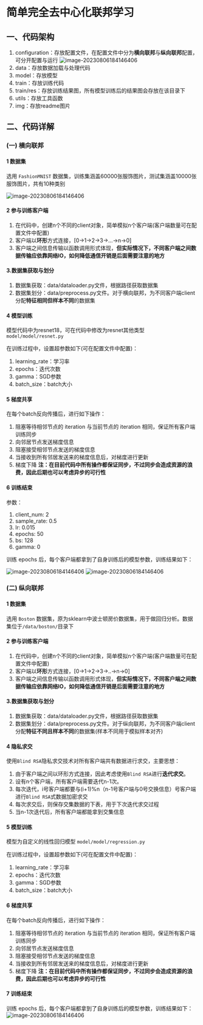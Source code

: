 # 简单完全去中心化联邦学习

## 一、代码架构
1. configuration：存放配置文件，在配置文件中分为**横向联邦**与**纵向联邦**配置，可分开配置与运行
![image-20230806184146406](./img/configuration.png)
2. data：存放数据加载与处理代码
3. model：存放模型
4. train：存放训练代码
5. train/res：存放训练结果图，所有模型训练后的结果图会存放在该目录下
6. utils：存放工具函数
7. img：存放readme图片

## 二、代码详解
### (一) 横向联邦
#### 1 数据集

选用 `FashionMNIST` 数据集，训练集涵盖60000张服饰图片，测试集涵盖10000张服饰图片，共有10种类别

![image-20230806184146406](./img/image-20230806184146406.png)

#### 2 参与训练客户端

1. 在代码中，创建n个不同的client对象，简单模拟n个客户端(客户端数量可在配置文件中配置)
2. 客户端以**环形**方式连接，[0->1->2->3->...->n->0]
3. 客户端之间信息传输以函数调用形式体现，**但实际情况下，不同客户端之间数据传输应依靠网络IO，如何降低通信开销是后面需要注意的地方**

#### 3.数据集获取与划分
1. 数据集获取：data/dataloader.py文件，根据路径获取数据集
2. 数据集划分：data/preprocess.py文件。对于横向联邦，为不同客户端client分配**特征相同但样本不同**的数据集

#### 4 模型训练
模型代码中为resnet18，可在代码中修改为resnet其他类型 `model/model/resnet.py`

在训练过程中，设置超参数如下(可在配置文件中配置)：
1. learning_rate：学习率
2. epochs：迭代次数
3. gamma：SGD参数
4. batch_size：batch大小


#### 5 梯度共享
在每个batch反向传播后，进行如下操作：
1. 阻塞等待相邻节点的 iteration 与当前节点的 iteration 相同，保证所有客户端训练同步
2. 向邻居节点发送梯度信息
3. 阻塞接受相邻节点发送的梯度信息
4. 当接收到所有邻居发送来的梯度信息后，对梯度进行更新
5. 梯度下降
**注：在目前代码中所有操作都保证同步，不过同步会造成资源的浪费，因此后期也可以考虑异步的可行性**

#### 6 训练结束
参数：
1. client_num: 2
2. sample_rate: 0.5
3. lr: 0.015
4. epochs: 50
5. bs: 128
6. gamma: 0

训练 epochs 后，每个客户端都拿到了自身训练后的模型参数，训练结果如下：

![image-20230806184146406](./train/res/horizontal_loss_res.png)
![image-20230806184146406](./train/res/horizontal_accuracy_res.png)
### (二) 纵向联邦
#### 1 数据集

选用 `Boston` 数据集，原为sklearn中波士顿房价数据集，用于做回归分析。数据集位于`/data/boston/`目录下

#### 2 参与训练客户端

1. 在代码中，创建n个不同的client对象，简单模拟n个客户端(客户端数量可在配置文件中配置)
2. 客户端以**环形**方式连接，[0->1->2->3->..->n->0]
3. 客户端之间信息传输以函数调用形式体现，**但实际情况下，不同客户端之间数据传输应依靠网络IO，如何降低通信开销是后面需要注意的地方**


#### 3.数据集获取与划分
1. 数据集获取：data/dataloader.py文件，根据路径获取数据集
2. 数据集划分：data/preprocess.py文件。对于纵向联邦，为不同客户端client分配**特征不同且样本不同**的数据集(样本不同用于模拟样本对齐)


#### 4 隐私求交

使用`Blind RSA`隐私求交技术对所有客户端共有数据进行求交，主要思想：

1. 由于客户端之间以环形方式连接，因此考虑使用`Blind RSA`进行**迭代求交**。
2. 设有n个客户端，所有客户端需要迭代n-1次。
3. 每次迭代，i号客户端都要与(i+1)%n（n-1号客户端与0号交换信息）号客户端进行`Blind RSA`式数据加密求交
4. 每次求交后，则保存交集数据的下表，用于下次迭代求交过程
5. 当n-1次迭代后，所有客户端都能拿到交集信息

#### 5 模型训练
模型为自定义的线性回归模型 `model/model/regression.py`

在训练过程中，设置超参数如下(可在配置文件中配置)：
1. learning_rate：学习率
2. epochs：迭代次数
3. gamma：SGD参数
4. batch_size：batch大小

#### 6 梯度共享
在每个batch反向传播后，进行如下操作：
1. 阻塞等待相邻节点的 iteration 与当前节点的 iteration 相同，保证所有客户端训练同步
2. 向邻居节点发送梯度信息
3. 阻塞接受相邻节点发送的梯度信息
4. 当接收到所有邻居发送来的梯度信息后，对梯度进行更新
5. 梯度下降
**注：在目前代码中所有操作都保证同步，不过同步会造成资源的浪费，因此后期也可以考虑异步的可行性**


#### 7 训练结束
训练 epochs 后，每个客户端都拿到了自身训练后的模型参数，训练结果如下：
![image-20230806184146406](./train/res/vertical_res.png)
